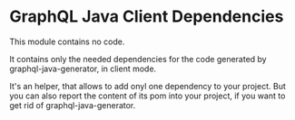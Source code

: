 # GraphQL Java Client Dependencies

This module contains no code.

It contains only the needed dependencies for the code generated by graphql-java-generator, in client mode.

It's an helper, that allows to add onyl one dependency to your project. But you can also report the content of its pom into your project, if you want to get rid of graphql-java-generator.